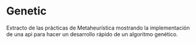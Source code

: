 # Genetic

Extracto de las prácticas de Metaheurística mostrando la implementación de una api para hacer un desarrollo rápido de un algoritmo genético.

